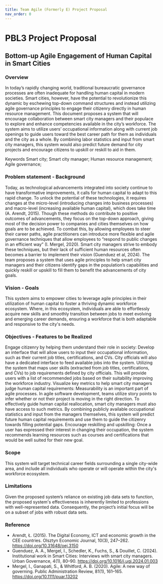 ```yaml
---
title: Team Agile (Formerly E) Project Proposal 
nav_order: 0
---
```


# PBL3 Project Proposal
## Bottom-up Agile Engagement of Human Capital in Smart Cities

### Overview 
In today’s rapidly changing world, traditional bureaucratic governance processes are often inadequate for handling human capital in modern societies. Smart cities, however, have the potential to revolutionize this dynamic by eschewing top-down command structures and instead utilizing agile governance principles to engage their citizenry directly in human resource management. This document proposes a system that will encourage collaboration between smart city managers and their populace to explore and enhance competencies available in the city’s workforce. The system aims to utilize users’ occupational information along with current job openings to guide users toward the best career path for them as individuals and the city as a whole. By combining labor statistics and input from smart city managers, this system would also predict future demand for city projects and encourage citizens to upskill or reskill to aid in them.

Keywords
Smart city; Smart city manager; Human resource management; Agile governance;

### Problem statement - Background
Today, as technological advancements integrated into society continue to have transformative improvements, it calls for human capital to adapt to this rapid change. To unlock the potential of these technologies, it requires changes at the micro-level (introducing changes into business processes) and macro-level (increasing available human capital), which does take time (A. Arendt, 2015). Though these methods do contribute to positive outcomes of advancements, they focus on the top-down approach, giving most of the decision power to companies and cities themselves on how goals are to be achieved. To combat this, by allowing employees to steer their career paths, agile practitioners can introduce more flexible and agile governance techniques that allow employees to “respond to public changes in an efficient way” (I. Mergel, 2020). Smart city managers strive to embody these techniques, but their lack of sufficient human resources often becomes a barrier to implement their vision (Guenduez et al, 2024). The team proposes a system that uses agile principles to help smart city managers and their citizens identify gaps in the population’s capabilities and quickly reskill or upskill to fill them to benefit the advancements of city goals. 

### Vision - Goals
This system aims to empower cities to leverage agile principles in their utilization of human capital to foster a thriving dynamic workforce ecosystem. Where, in this ecosystem, individuals are able to effortlessly acquire new skills and smoothly transition between jobs to meet evolving and emerging career demands, ensuring a workforce that is both adaptable and responsive to the city's needs.

### Objectives - Features to be Realized
Engage citizenry by helping them understand their role in society: Develop an interface that will allow users to input their occupational information, such as their current job titles, certifications, and CVs. City officials will also have a dedicated interface to feed available jobs into the system. Utilizing the system that maps user skills (extracted from job titles, certifications, and CVs) to job requirements defined by city officials. This will provide users with a list of recommended jobs based on their suitability improving the workforce industry.
Visualize key metrics to help smart city managers judge human capital requirements: Measurability is an important part of agile processes. In agile software development, teams utilize story points to infer whether or not their project is moving in the right direction. To effectively guide human capital reallocation, smart city managers must also have access to such metrics. By combining publicly available occupational statistics and input from the managers themselves, this system will predict future human capital requirements and use them to guide the citizenry towards filling potential gaps.
Encourage reskilling and upskilling: Once a user has expressed their interest in changing their occupation, the system recommends learning resources such as courses and certifications that would be well suited for their new goal.

### Scope
This system will target technical career fields surrounding a single city-wide area, and include all individuals who operate or will operate within the city's workforce ecosystem.

### Limitations
Given the proposed system’s reliance on existing job data sets to function, the proposed system's effectiveness is inherently limited to professions with well-represented data. Consequently, the project’s initial focus will be on a subset of jobs with robust data sets.

### Reference
- Arendt, Ł. (2015). The Digital Economy, ICT and economic growth in the CEE countries. Olsztyn Economic Journal, 10(3), 247–262. https://doi.org/10.31648/oej.3150
- Guenduez, A. A., Mergel, I., Schedler, K., Fuchs, S., & Douillet, C. (2024). Institutional work in Smart Cities: Interviews with smart city managers. Urban Governance, 4(1), 80–90. https://doi.org/10.1016/j.ugj.2024.01.003
- Mergel, I., Ganapati, S., & Whitford, A. B. (2020). Agile: A new way of governing. Public Administration Review, 81(1), 161–165. https://doi.org/10.1111/puar.13202 


